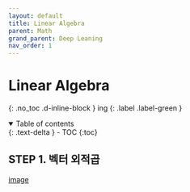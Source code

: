 ```yaml
---
layout: default
title: Linear Algebra
parent: Math
grand_parent: Deep Leaning
nav_order: 1
---
```


# Linear Algebra
{: .no_toc .d-inline-block }
ing
{: .label .label-green }
<details open markdown="block">
  <summary>
    Table of contents
  </summary>
  {: .text-delta }
- TOC
{:toc}
</details>

<!------------------------------------ STEP ------------------------------------>
## STEP 1. 벡터 외적곱

[image](https://www.codeit.kr/learn/4022)